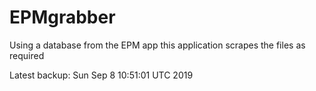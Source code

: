 # EPMgrabber
Using a database from the EPM app this application scrapes the files as required


Latest backup: Sun Sep 8 10:51:01 UTC 2019
